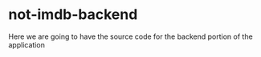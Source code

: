 # not-imdb-backend
Here we are going to have the source code for the backend portion of the application
